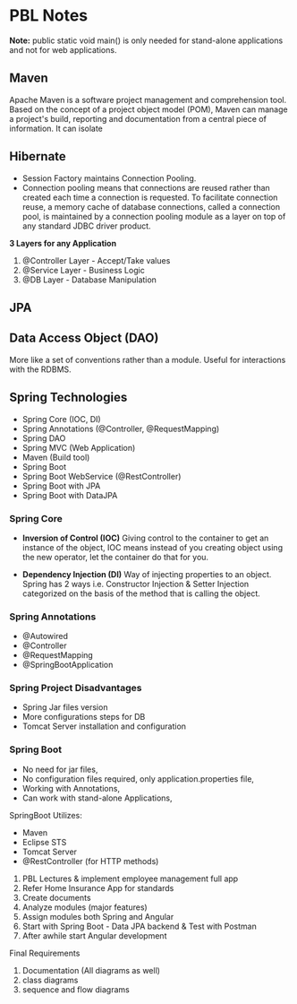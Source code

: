 # **PBL Notes**

**Note:** public static void main() is only needed for stand-alone applications and not for web applications.

## Maven
Apache Maven is a software project management and comprehension tool. Based on the concept of a project object model (POM), Maven can manage a project's build, reporting and documentation from a central piece of information. It can isolate 

## Hibernate
* Session Factory maintains Connection Pooling.
* Connection pooling means that connections are reused rather than created each time a connection is requested. To facilitate connection reuse, a memory cache of database connections, called a connection pool, is maintained by a connection pooling module as a layer on top of any standard JDBC driver product.

**3 Layers for any Application**

1. @Controller Layer - Accept/Take values
2. @Service Layer - Business Logic
3. @DB Layer - Database Manipulation

## JPA


## Data Access Object (DAO)
More like a set of conventions rather than a module. Useful for interactions with the RDBMS.


## Spring Technologies 
  * Spring Core (IOC, DI)
  * Spring Annotations (@Controller, @RequestMapping)
  * Spring DAO
  * Spring MVC (Web Application)
  * Maven (Build tool)
  * Spring Boot
  * Spring Boot WebService (@RestController)
  * Spring Boot with JPA
  * Spring Boot with DataJPA


### Spring Core
*  **Inversion of Control (IOC)**
  Giving control to the container to get an instance of the object, IOC means instead of you creating object using the new operator, let the container do that for you.

*  **Dependency Injection (DI)**
  Way of injecting properties to an object. Spring has 2 ways i.e. Constructor Injection & Setter Injection categorized on the basis of the method that is calling the object.

### Spring Annotations
* @Autowired
* @Controller
* @RequestMapping
* @SpringBootApplication


### Spring Project Disadvantages
* Spring Jar files version
* More configurations steps for DB
* Tomcat Server installation and configuration

### Spring Boot
* No need for jar files,
* No configuration files required, only application.properties file,
* Working with Annotations,
* Can work with stand-alone Applications,

SpringBoot Utilizes:
* Maven
* Eclipse STS
* Tomcat Server
* @RestController (for HTTP methods)


1. PBL Lectures & implement employee management full app
2. Refer Home Insurance App for standards
3. Create documents
4. Analyze modules (major features)
5. Assign modules both Spring and Angular
6. Start with Spring Boot - Data JPA backend & Test with Postman
7. After awhile start Angular development


Final Requirements
1. Documentation (All diagrams as well)
2. class diagrams
3. sequence and flow diagrams
